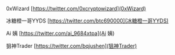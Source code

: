 
0xWizard
[https://twitter.com/0xcryptowizard](0xWizard)

冰糖橙一哥YYDS
[https://twitter.com/btc690000](冰糖橙一哥YYDS)

Ai 姨
[https://twitter.com/ai_9684xtpa](Ai 姨)

狙神Trader
[https://twitter.com/bqjushen](狙神Trader)

